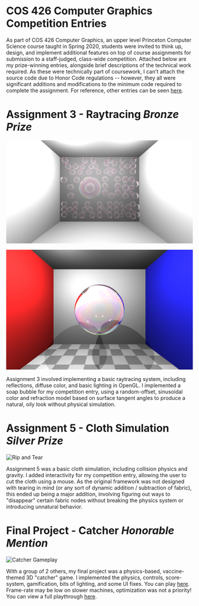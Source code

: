 # COS 426 Computer Graphics Competition Entries
As part of COS 426 Computer Graphics, an upper level Princeton Computer Science course taught in Spring 2020, students were invited to think up, design, and implement additional features on top of course assignments for submission to a staff-judged, class-wide competition. Attached below are my prize-winning entries, alongside brief descriptions of the technical work required. As these were technically part of coursework, I can't attach the source code due to Honor Code regulations -- however, they all were significant additions and modifications to the minimum code required to complete the assignment. For reference, other entries can be seen [here](https://www.cs.princeton.edu/courses/archive/spring20/cos426/gallery).

# Assignment 3 - Raytracing   *Bronze Prize*
![Stop the Spread!](ContestSubmissions/A3/art-jak4-wash.png)

![Soap Bubble](ContestSubmissions/A3/art-jak4-bubble.png)

Assignment 3 involved implementing a basic raytracing system, including reflections, diffuse color, and basic lighting in OpenGL. I implemented a soap bubble for my competition entry, using a random-offset, sinusoidal color and refraction model based on surface tangent angles to produce a natural, oily look without physical simulation.

# Assignment 5 - Cloth Simulation   *Silver Prize*
![Rip and Tear](ContestSubmissions/A5/rip2.gif)

Assignment 5 was a basic cloth simulation, including collision physics and gravity. I added interactivity for my competition entry, allowing the user to cut the cloth using a mouse. As the original framework was not designed with tearing in mind (or any sort of dynamic addition / subtraction of fabric), this ended up being a major addition, involving figuring out ways to "disappear" certain fabric nodes without breaking the physics system or introducing unnatural behavior.

# Final Project - Catcher   *Honorable Mention*

![Catcher Gameplay](ContestSubmissions/FinalProject/Catcher.gif)

With a group of 2 others, my final project was a physics-based, vaccine-themed 3D "catcher" game. I implemented the physics, controls, score-system, gamification, bits of lighting, and some UI fixes. You can play [here](https://kirkhamj16.github.io/426-catcher/). Frame-rate may be low on slower machines, optimization was not a priority! You can view a full playthrough [here](https://youtu.be/AWU5k7yN944).

